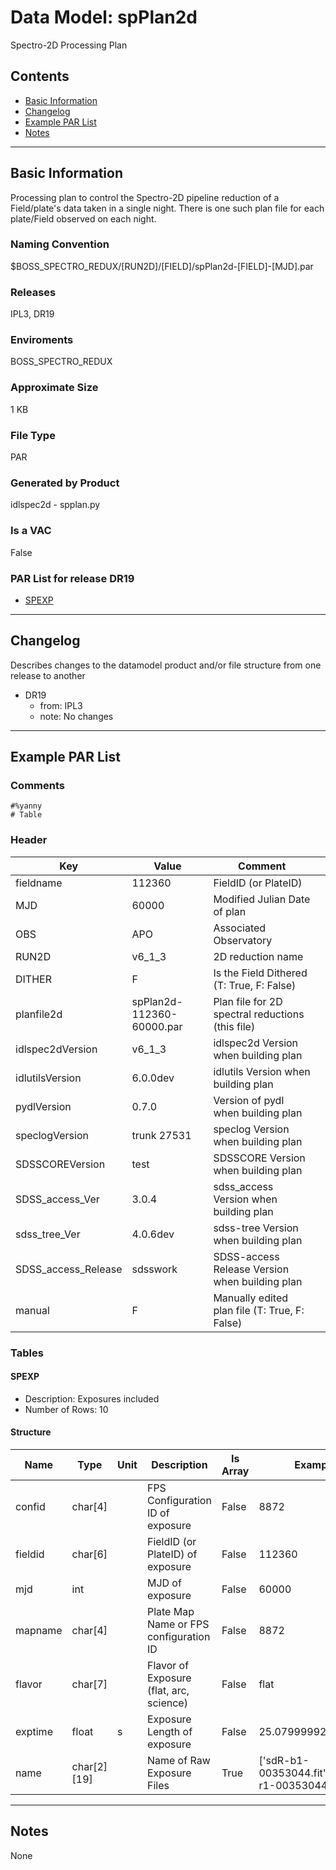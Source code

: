 # Data Model: spPlan2d


Spectro-2D Processing Plan


## Contents
- [Basic Information](#basic-information)
- [Changelog](#changelog)
- [Example PAR List](#example-par-list)
- [Notes](#notes)

---

## Basic Information
Processing plan to control the Spectro-2D pipeline reduction of a Field/plate's data taken in a single night. There is one such plan file for each plate/Field observed on each night.

### Naming Convention
$BOSS_SPECTRO_REDUX/[RUN2D]/[FIELD]/spPlan2d-[FIELD]-[MJD].par

### Releases
IPL3, DR19

### Enviroments
BOSS_SPECTRO_REDUX

### Approximate Size
1 KB

### File Type
PAR

### Generated by Product
idlspec2d - spplan.py

### Is a VAC
False

### PAR List for release DR19
  - [SPEXP](#SPEXP)

---

## Changelog
Describes changes to the datamodel product and/or file structure from one release to another
 - DR19
   - from: IPL3
   - note: No changes

---
## Example PAR List
### Comments
```
#%yanny
# Table
```

### Header

Key | Value | Comment | |
| --- | --- | --- | --- |
| fieldname | 112360 | FieldID (or PlateID) |
| MJD | 60000 | Modified Julian Date of plan |
| OBS | APO | Associated Observatory |
| RUN2D | v6_1_3 | 2D reduction name |
| DITHER | F | Is the Field Dithered (T: True, F: False) |
| planfile2d | spPlan2d-112360-60000.par | Plan file for 2D spectral reductions (this file) |
| idlspec2dVersion | v6_1_3 | idlspec2d Version when building plan |
| idlutilsVersion | 6.0.0dev | idlutils Version when building plan |
| pydlVersion | 0.7.0 | Version of pydl when building plan |
| speclogVersion | trunk 27531 | speclog Version when building plan |
| SDSSCOREVersion | test | SDSSCORE Version when building plan |
| SDSS_access_Ver | 3.0.4 | sdss_access Version when building plan |
| sdss_tree_Ver | 4.0.6dev | sdss-tree Version when building plan |
| SDSS_access_Release | sdsswork | SDSS-access Release Version when building plan |
| manual | F | Manually edited plan file (T: True, F: False) |


### Tables


#### SPEXP
- Description: Exposures included
- Number of Rows: 10

#### Structure
Name | Type | Unit | Description | Is Array | Example |
| --- | --- | --- | --- | --- | --- |
 | confid | char[4] |  | FPS Configuration ID of exposure | False | 8872 |
 | fieldid | char[6] |  | FieldID (or PlateID) of exposure | False | 112360 |
 | mjd | int |  | MJD of exposure | False | 60000 |
 | mapname | char[4] |  | Plate Map Name or FPS configuration ID | False | 8872 |
 | flavor | char[7] |  | Flavor of Exposure (flat, arc, science) | False | flat |
 | exptime | float | s | Exposure Length of exposure | False | 25.079999923706055 |
 | name | char[2][19] |  | Name of Raw Exposure Files | True | ['sdR-b1-00353044.fit', 'sdR-r1-00353044.fit'] |


---
## Notes
None